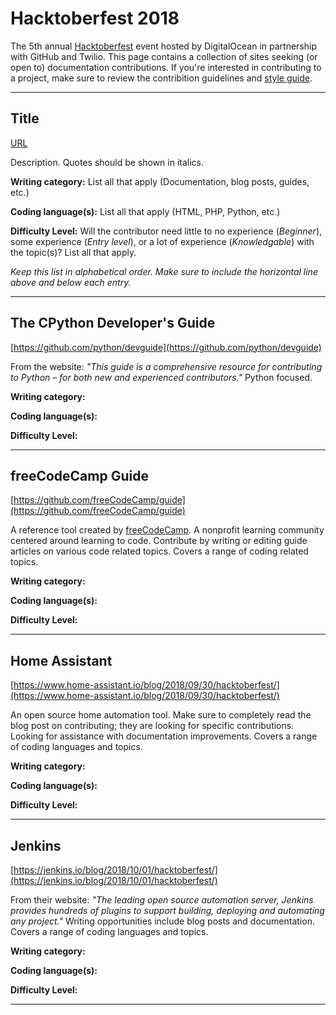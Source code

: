# Hacktoberfest 2018
The 5th annual [Hacktoberfest](https://hacktoberfest.digitalocean.com) event hosted by DigitalOcean in partnership with GitHub
and Twilio. This page contains a collection of sites seeking (or open to) documentation contributions. If you're interested in contributing to a project, make sure to review the contribition guidelines and [style guide](/styleguides.md).

---

## Title
[URL](URL)

Description. Quotes should be shown in italics.  

**Writing category:** List all that apply (Documentation, blog posts, guides, etc.)

**Coding language(s):** List all that apply (HTML, PHP, Python, etc.)

**Difficulty Level:** Will the contributor need little to no experience (*Beginner*), some experience (*Entry level*), or a lot of experience (*Knowledgable*) with the topic(s)? List all that apply.

*Keep this list in alphabetical order. Make sure to include the horizontal line above and below each entry.*

___

## The CPython Developer's Guide
[https://github.com/python/devguide](https://github.com/python/devguide)

From the website: *"This guide is a comprehensive resource for contributing to Python – for both new and experienced contributors."* Python focused. 

**Writing category:** 

**Coding language(s):** 

**Difficulty Level:**

---

## freeCodeCamp Guide
[https://github.com/freeCodeCamp/guide](https://github.com/freeCodeCamp/guide)

A reference tool created by [freeCodeCamp](https://www.freecodecamp.org/). A nonprofit learning community centered around 
learning to code. Contribute by writing or editing guide articles on various code related topics. Covers a range of coding related topics.

**Writing category:** 

**Coding language(s):**

**Difficulty Level:**

---

## Home Assistant
[https://www.home-assistant.io/blog/2018/09/30/hacktoberfest/](https://www.home-assistant.io/blog/2018/09/30/hacktoberfest/)

An open source home automation tool. Make sure to completely read the blog post on contributing; they are looking for specific contributions. Looking for assistance with documentation improvements. Covers a range of coding languages and topics.

**Writing category:** 

**Coding language(s):**

**Difficulty Level:**

---

## Jenkins
[https://jenkins.io/blog/2018/10/01/hacktoberfest/](https://jenkins.io/blog/2018/10/01/hacktoberfest/)

From their website: *"The leading open source automation server, Jenkins provides hundreds of plugins to support building, deploying and automating any project."* Writing opportunities include blog posts and documentation. Covers a range of coding languages and topics.

**Writing category:** 

**Coding language(s):**

**Difficulty Level:**

---



